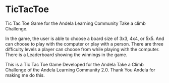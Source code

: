 # TicTacToe
Tic Tac Toe Game for the Andela Learning Community Take a climb Challenge.

In the game, the user is able to choose a board size of 3x3, 4x4, or 5x5. And can choose to play with the computer
or play with a person. 
There are three difficulty levels a player can choose from while playing with the computer.
There is a Leaderboard showing the winnings in the game.

This is a Tic Tac Toe Game Developed for the Andela Take a Climb Challenge of the Andela Learning Community 2.0. 
Thank You Andela for making me do this.
